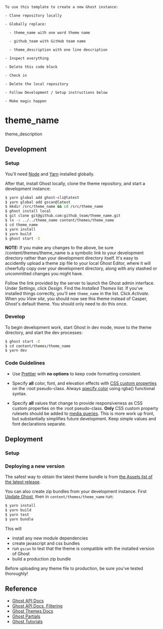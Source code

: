```
To use this template to create a new Ghost instance:

- Clone repository locally

- Globally replace:

  - theme_name with one word theme name

  - github_team with GitHub team name

  - theme_description with one line description

- Inspect everything

- Delete this code block

- Check in

- Delete the local repository

- Follow Development / Setup instructions below

- Make magic happen

```

# theme_name

theme_description

## Development

### Setup

You'll need [Node](https://nodejs.org/) and [Yarn](https://classic.yarnpkg.com/) installed globally.

After that, install Ghost locally, clone the theme repository, and start a development instance:

```bash
$ yarn global add ghost-cli@latest
$ yarn global add gscan@latest
$ mkdir /src/theme_name && cd /src/theme_name
$ ghost install local
$ git clone git@github.com:github_team/theme_name.git
$ ln -s ../../theme_name content/themes/theme_name
$ cd theme_name
$ yarn install
$ yarn build
$ ghost start -D
```

**NOTE:** If you make any changes to the above, be sure /content/themes/theme_name is a symbolic link to your development directory rather than your development directory itself. It's easy to accidently upload a theme zip file to your local Ghost Editor, where it will cheerfully copy over your development directory, along with any stashed or uncommitted changes you might have.

Follow the link provided by the server to launch the Ghost admin interface. Under _Settings_, click _Design_. Find the _Installed Themes_ list. If you've installed things correctly, you'll see `theme_name` in the list. Click _Activate_. When you _View site_, you should now see this theme instead of Casper, Ghost's default theme. You should only need to do this once.

### Develop

To begin development work, start Ghost in dev mode, move to the theme directory, and start the dev processes:

```bash
$ ghost start -D
$ cd content/themes/theme_name
$ yarn dev
```

### Code Guidelines

- Use [Prettier](https://prettier.io) with **no options** to keep code formatting consistent.

- Specify **all** color, font, and elevation effects with [CSS custom properties](https://developer.mozilla.org/en-US/docs/Web/CSS/Using_CSS_custom_properties) on the :root pseudo-class. Always [specify color](https://developer.mozilla.org/en-US/docs/Web/CSS/color_value) using rgba() functional syntax.

- Specify **all** values that change to provide responsiveness as CSS custom properties on the :root pseudo-class. **Only** CSS custom property rulesets should be added to [media queries](https://developer.mozilla.org/en-US/docs/Web/CSS/Media_Queries). This is more work up front, but substantially simplifies future development. Keep simple values and font declarations separate.

## Deployment

### Setup

### Deploying a new version

The safest way to obtain the latest theme bundle is from [the Assets list of the latest release](https://github.com/TEAM/PROJECT/releases).

You can also create zip bundles from your development instance. First [Update Ghost](https://ghost.org/update/), then in `content/themes/theme_name` run:

```bash
$ yarn install
$ yarn build
$ yarn test
$ yarn bundle
```

This will

- install any new module dependencies
- create javascript and css bundles
- run `gscan` to test that the theme is compatible with the installed version of Ghost
- build a production zip bundle

Before uploading any theme file to production, be sure you've tested thoroughly!

## Reference

- [Ghost API Docs](https://api.ghost.org/)
- [Ghost API Docs, Filtering](https://ghost.org/docs/content-api/#filtering)
- [Ghost Themes Docs](https://themes.ghost.org)
- [Ghost Partials](https://ghost.org/docs/api/v3/handlebars-themes/helpers/partials/)
- [Ghost Tutorials](https://ghost.org/tutorials/)

